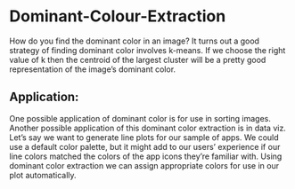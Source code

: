 # Dominant-Colour-Extraction

How do you find the dominant color in an image?
It turns out a good strategy of finding dominant color involves k-means. 
If we choose the right value of k then the centroid of the largest cluster will be a pretty good representation of the image’s dominant color.

## Application:
One possible application of dominant color is for use in sorting images.
Another possible application of this dominant color extraction is in data viz. 
Let’s say we want to generate line plots for our sample of apps. We could use a default color palette, but it might add to our users’ experience if our line colors matched the colors of the app icons they’re familiar with. 
Using dominant color extraction we can assign appropriate colors for use in our plot automatically.
